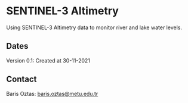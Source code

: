 # SENTINEL-3 Altimetry

Using SENTINEL-3 Altimetry data to monitor river and lake water levels.

## Dates
Version 0.1: Created at 30-11-2021

## Contact
Baris Oztas: baris.oztas@metu.edu.tr

